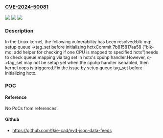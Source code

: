 ### [CVE-2024-50081](https://cve.mitre.org/cgi-bin/cvename.cgi?name=CVE-2024-50081)
![](https://img.shields.io/static/v1?label=Product&message=Linux&color=blue)
![](https://img.shields.io/static/v1?label=Version&message=7b815817aa58%3C%20d28b256db525%20&color=brighgreen)
![](https://img.shields.io/static/v1?label=Vulnerability&message=n%2Fa&color=brighgreen)

### Description

In the Linux kernel, the following vulnerability has been resolved:blk-mq: setup queue ->tag_set before initializing hctxCommit 7b815817aa58 ("blk-mq: add helper for checking if one CPU is mapped to specified hctx")needs to check queue mapping via tag set in hctx's cpuhp handler.However, q->tag_set may not be setup yet when the cpuhp handler isenabled, then kernel oops is triggered.Fix the issue by setup queue tag_set before initializing hctx.

### POC

#### Reference
No PoCs from references.

#### Github
- https://github.com/fkie-cad/nvd-json-data-feeds

